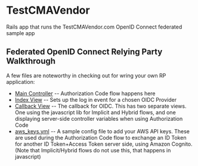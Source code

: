 # TestCMAVendor
Rails app that runs the TestCMAVendor.com OpenID Connect federated sample app

## Federated OpenID Connect Relying Party Walkthrough

A few files are noteworthy in checking out for wring your own RP application:

* [Main Controller](https://github.com/sparkapi/testcmavendor/blob/master/app/controllers/main_controller.rb) -- Authorization Code flow happens here
* [Index View](https://github.com/sparkapi/testcmavendor/blob/master/app/views/main/index.html.erb) -- Sets up the log in event for a chosen OIDC Provider
* [Callback View](https://github.com/sparkapi/testcmavendor/blob/master/app/views/main/callback.html.erb) -- The callback for OIDC.  This has two separate views.  One using the javascript lib for Implicit and Hybrid flows, and one displaying server-side controller variables when using Authorization Code
* [aws_keys.yml](https://github.com/sparkapi/testcmavendor/blob/master/config/aws_keys.yml.sample) -- A sample config file to add your AWS API keys.  These are used during the Authorization Code flow to exchange an ID Token for another ID Token+Access Token server side, using Amazon Cognito.  (Note that Implicit/Hybrid flows do not use this, that happens in javascript)





